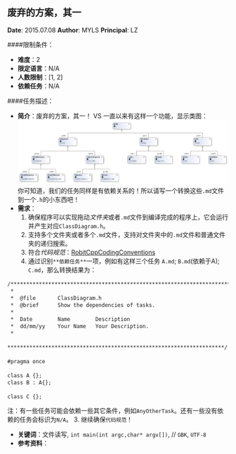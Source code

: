 废弃的方案，其一
---

**Date**: 2015.07.08
**Author**: MYLS
**Principal**: LZ

####限制条件：

 - **难度**：2
 - **限定语言**：N/A
 - **人数限制**：[1, 2]
 - **依赖任务**：N/A

####任务描述：

 - **简介**：废弃的方案，其一！
 VS 一直以来有这样一个功能，显示类图：![类图](img/Task2Class.ClassDiagram.jpg)你可知道，我们的任务同样是有依赖关系的！所以请写一个转换这些`.md`文件到一个`.h`的小东西吧！
 - **需求**：
    1. 确保程序可以实现拖动*文件夹*或者`.md`文件到编译完成的程序上，它会运行并产生对应`ClassDiagram.h`。
    2. 支持多个文件夹或者多个`.md`文件，支持对文件夹中的`.md`文件和普通文件夹的递归搜索。
    3. 符合*代码规范*：[RobitCppCodingConventions](ref/RobitCppCodingConventions.md)
    4. 通过识别`**依赖任务**`一项，例如有这样三个任务 `A.md`; `B.md`(依赖于A); `C.md`，那么转换结果为：
```
/**********************************************************************
 *
 *	@file		ClassDiagram.h
 *	@brief		Show the dependencies of tasks.
 *
 *	Date        Name        Description
 *	dd/mm/yy	Your Name	Your Description.
 *
 *********************************************************************/

#pragma once

class A {};
class B : A{};

class C {};
```
注：有一些任务可能会依赖一些其它条件，例如`AnyOtherTask`。还有一些没有依赖的任务会标识为`N/A`。
    3. 继续确保`代码规范`！

 - **关键词**：文件读写, `int main(int argc,char* argv[])`, // `GBK`, `UTF-8`
 - **参考资料**：
